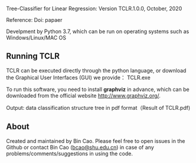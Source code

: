 Tree-Classifier for Linear Regression:
Version TCLR.1.0.0, October, 2020

Reference:
Doi: papaer

Develpment by Python 3.7, which can be run on operating systems such as Windows/Linux/MAC OS
## Running TCLR
TCLR can be executed directly through the python language, or download the Graphical User Interfaces (GUI) we provide： TCLR.exe

To run this software, you need to install  **graphviz** in advance, which can be downloaded from the official website http://www.graphviz.org/.

Output: 
data classification structure tree in pdf format（Result of TCLR.pdf)
## About
Created and maintained by Bin Cao. Please feel free to open issues in the Github or contact Bin Cao
(bcao@shu.edu.cn) in case of any problems/comments/suggestions in using the code.
